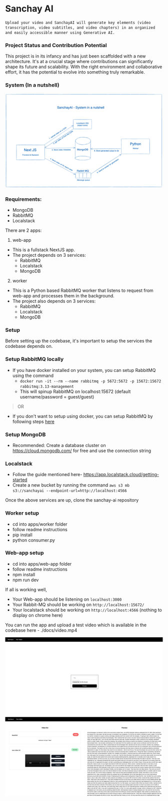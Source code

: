 # Sanchay AI

    Upload your video and SanchayAI will generate key elements (video transcription, video subtitles, and video chapters) in an organized and easily accessible manner using Generative AI.

### Project Status and Contribution Potential

This project is in its infancy and has just been scaffolded with a new architecture. It's at a crucial stage where contributions can significantly shape its future and scalability. With the right environment and collaborative effort, it has the potential to evolve into something truly remarkable.

### System (In a nutshell)
![System](/docs/system.png)


### Requirements:
- MongoDB
- RabbitMQ
- Localstack


There are 2 apps:

1. web-app
- This is a fullstack NextJS app. 
- The project depends on 3 services:
    - RabbitMQ
    - Localstack
    - MongoDB

2. worker
- This is a Python based RabbitMQ worker that listens to request from web-app and processes them in the background.
- The project also depends on 3 services:
    - RabbitMQ
    - Localstack
    - MongoDB


### Setup

Before setting up the codebase, it's important to setup the services the codebase depends on.

### Setup RabbitMQ locally
- If you have docker installed on your system, you can setup RabbitMQ using the command
    - `docker run -it --rm --name rabbitmq -p 5672:5672 -p 15672:15672 rabbitmq:3.13-management`
    - This will spinup RabbitMQ on localhost:15672 (default username/password = guest/guest)
> OR

- If you don't want to setup using docker, you can setup RabbitMQ by following steps [here](https://www.rabbitmq.com/docs/download)

### Setup MongoDB
- Recommended: Create a database cluster on https://cloud.mongodb.com/ for free and use the connection string

### Localstack
- Follow the guide mentioned here- https://app.localstack.cloud/getting-started
- Create a new bucket by running the command `aws s3 mb s3://sanchayai --endpoint-url=http://localhost:4566`

Once the above services are up, clone the sanchay-ai repository

### Worker setup
- cd into apps/worker folder
- follow readme instructions
- pip install
- python consumer.py

### Web-app setup
- cd into apps/web-app folder
- follow readme instructions
- npm install
- npm run dev

If all is working well,
- Your Web-app should be listening on `localhost:3000`
- Your Rabbit-MQ should be working on `http://localhost:15672/`
- Your localstack should be working on `http://localhost:4566` (nothing to display on chrome here)


You can run the app and upload a test video which is available in the codebase here - ./docs/video.mp4

![Home](/docs/app-1.png)
![Videos](/docs/app-2.png)
